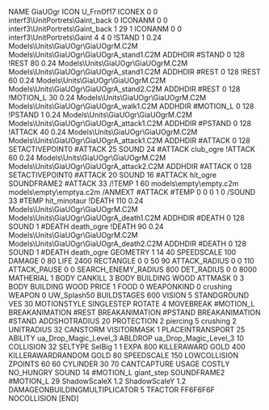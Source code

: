 NAME GiaUOgr
ICON U_FrnOf17
ICONEX 0 0 interf3\UnitPortrets\Gaint_back 0
ICONANM 0 0 interf3\UnitPortrets\Gaint_back 1 29 1
ICONANM 0 0 interf3\UnitPortrets\Gaint 4 4 0
!STAND          1 0.24  Models\Units\GiaUOgr\GiaUOgrM.C2M Models\Units\GiaUOgr\GiaUOgrA_stand1.C2M
ADDHDIR #STAND 0 128
!REST          80 0.24  Models\Units\GiaUOgr\GiaUOgrM.C2M Models\Units\GiaUOgr\GiaUOgrA_stand1.C2M
ADDHDIR #REST 0 128
!REST          60 0.24  Models\Units\GiaUOgr\GiaUOgrM.C2M Models\Units\GiaUOgr\GiaUOgrA_stand2.C2M
ADDHDIR #REST 0 128
!MOTION_L      30 0.24  Models\Units\GiaUOgr\GiaUOgrM.C2M Models\Units\GiaUOgr\GiaUOgrA_walk1.C2M
ADDHDIR #MOTION_L 0 128
!PSTAND        1  0.24  Models\Units\GiaUOgr\GiaUOgrM.C2M Models\Units\GiaUOgr\GiaUOgrA_attack1.C2M
ADDHDIR #PSTAND 0 128 
!ATTACK        40 0.24  Models\Units\GiaUOgr\GiaUOgrM.C2M Models\Units\GiaUOgr\GiaUOgrA_attack1.C2M
ADDHDIR #ATTACK 0 128
SETACTIVEPOINT0 #ATTACK 25
SOUND 24 #ATTACK club_ogre
!ATTACK        60 0.24  Models\Units\GiaUOgr\GiaUOgrM.C2M Models\Units\GiaUOgr\GiaUOgrA_attack2.C2M
ADDHDIR #ATTACK 0 128
SETACTIVEPOINT0 #ATTACK 20
SOUND 16 #ATTACK hit_ogre
SOUNDFRAME2 #ATTACK 33
/!TEMP  1 60 models\empty\empty.c2m models\empty\emptya.c2m
/ANMEXT #ATTACK #TEMP 0 0 0 1 0
/SOUND 33 #TEMP hit_minotaur
!DEATH         110 0.24  Models\Units\GiaUOgr\GiaUOgrM.C2M Models\Units\GiaUOgr\GiaUOgrA_death1.C2M
ADDHDIR #DEATH 0 128
SOUND 1 #DEATH death_ogre
!DEATH         90 0.24  Models\Units\GiaUOgr\GiaUOgrM.C2M Models\Units\GiaUOgr\GiaUOgrA_death2.C2M
ADDHDIR #DEATH 0 128
SOUND 1 #DEATH death_ogre
GEOMETRY 1 14 40
SPEEDSCALE 100
DAMAGE   0 80
LIFE     2400
RECTANGLE 0 0 50 90
ATTACK_RADIUS 0 0 110
ATTACK_PAUSE 0 0
SEARCH_ENEMY_RADIUS 800
DET_RADIUS 0 0 8000
MATHERIAL 1 BODY
CANKILL 3 BODY BUILDING WOOD 
ATTMASK 0 3 BODY BUILDING WOOD
PRICE 1 FOOD 0
WEAPONKIND 0 crushing
WEAPON 0 UW_Splash50
BUILDSTAGES 600
VISION 5
STANDGROUND
VES 30
MOTIONSTYLE SINGLESTEP
ROTATE 4
MOVEBREAK #MOTION_L
BREAKANIMATION #REST
BREAKANIMATION #PSTAND
BREAKANIMATION #STAND
ADDSHOTRADIUS 20
PROTECTION 2 piercing 5 crushing 2
UNITRADIUS 32
CANSTORM
VISITORMASK 1
PLACEINTRANSPORT 25
ABILITY ua_Drop_Magic_Level_3
ABLDROP ua_Drop_Magic_Level_3 10
COLLISION 32
SELTYPE SelBig 1 1
EXPA 800
KILLERAWARD             GOLD 400
KILLERAWARDRANDOM       GOLD 80
SPEEDSCALE 150
LOWCOLLISION
ZPOINTS 60 60
CYLINDER 30 70
CANTCAPTURE
USAGE COSTLY
NO_HUNGRY
SOUND 14 #MOTION_L giant_step
SOUNDFRAME2 #MOTION_L 29
ShadowScaleX 1.2
ShadowScaleY 1.2
DAMAGEONBUILDINGMULTIPLICATOR 5
TFACTOR FF6F6F6F
NOCOLLISION
[END]
